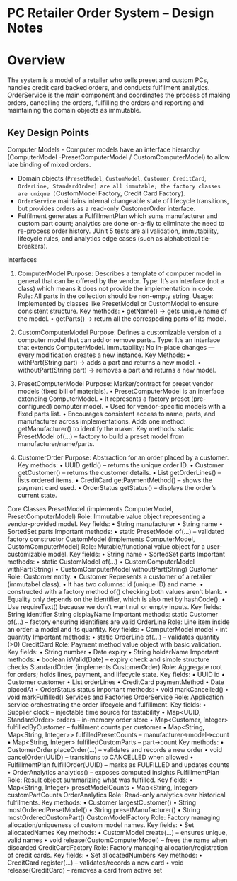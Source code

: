  # PC Retailer Order System – Design Notes

# Overview
The system is a model of a retailer who sells preset and custom PCs, handles credit card backed orders, and conducts fulfilment analytics. OrderService is the main component and coordinates the process of making orders, cancelling the orders, fulfilling the orders and reporting and maintaining the domain objects as immutable.

## Key Design Points
Computer Models - Computer models have an interface hierarchy (ComputerModel -PresetComputerModel / CustomComputerModel) to allow late binding of mixed orders.
- Domain objects (`PresetModel`, `CustomModel`, `Customer`, `CreditCard`, `OrderLine, StandardOrder) are all immutable; the factory classes are unique (`CustomModel Factory, Credit Card Factory).
- `OrderService` maintains internal changeable state of lifecycle transitions, but provides orders as a read-only CustomerOrder interface.
- Fulfilment generates a FulfillmentPlan which sums manufacturer and custom part count; analytics are done on-a-fly to eliminate the need to re-process order history.
JUnit 5 tests are all validation, immutability, lifecycle rules, and analytics edge cases (such as alphabetical tie-breakers).

 Interfaces
1.	ComputerModel
Purpose:   Describes a template of computer model in general that can be offered by the vendor.
Type: It’s an interface (not a class) which means it does not provide the implementation in code.
Rule:  All parts in the collection should be non-empty string.
Usage: Implemented by classes like PresetModel or CustomModel to ensure consistent structure.
Key methods:
•	getName() → gets unique name of the model.
•	getParts() → return all the correspoding parts of its model.

2.	CustomComputerModel
Purpose: Defines a customizable version of a computer model that can add or remove parts..
Type: It’s an interface that extends ComputerModel.
Immutability: No in-place changes — every modification creates a new instance.
Key Methods:
•	withPart(String part) → adds a part and returns a new model.
•	withoutPart(String part) → removes a part and returns a new model.

3.	PresetComputerModel
Purpose:  Marker/contract for preset vendor models (fixed bill of materials).
•	PresetComputerModel is an interface extending ComputerModel.
•	It represents a factory preset (pre-configured) computer model.
•	Used for vendor-specific models with a fixed parts list.
•	Encourages consistent access to name, parts, and manufacturer across implementations.
Adds one method:   getManufacturer() to identify the maker.
Key methods: static PresetModel of(...) – factory to build a preset model from manufacturer/name/parts.

4.	CustomerOrder
Purpose: Abstraction for an order placed by a customer.
Key methods:
•	UUID getId() – returns the unique order ID.
•	Customer getCustomer() – returns the customer details.
•	List<OrderLine> getOrderLines() – lists ordered items.
•	CreditCard getPaymentMethod() – shows the payment card used.
•	OrderStatus getStatus() – displays the order’s current state.

Core Classes
PresetModel (implements ComputerModel, PresetComputerModel)
Role: Immutable value object representing a vendor-provided model.
Key fields:
 	• String manufacturer
• String name
• SortedSet<String> parts
Important methods:
• static PresetModel of(...) – validated factory constructor
CustomModel (implements ComputerModel, CustomComputerModel)
Role: Mutable/functional value object for a user-customizable model.
Key fields:
• String name
• SortedSet<String> parts
Important methods:
• static CustomModel of(...)
• CustomComputerModel withPart(String)
• CustomComputerModel withoutPart(String)
Customer
Role: Customer entity.
•	Customer Represents a customer of a retailer (immutabel class).
•	It has two columns: id (unique ID) and name.
•	constructed with a factory method of() checking both values aren't blank.
•	Equality only depends on the identifier, which is also met by hashCode().
•	Use requireText() because we don't want null or empty inputs.
Key fields:
         String identifier
String displayName
Important methods: static Customer of(...) – factory ensuring identifiers are valid
OrderLine
Role: Line item inside an order: a model and its quantity.
Key fields:
• ComputerModel model
• int quantity
Important methods:
• static OrderLine of(...) – validates quantity (>0)
CreditCard
Role: Payment method value object with basic validation.
Key fields:
• String number
• Date expiry
• String holderName
Important methods:
• boolean isValid(Date) – expiry check and simple structure checks
StandardOrder (implements CustomerOrder)
Role: Aggregate root for orders; holds lines, payment, and lifecycle state.
Key fields:
• UUID id
• Customer customer
• List<OrderLine> orderLines
• CreditCard paymentMethod
• Date placedAt
• OrderStatus status
Important methods:
• void markCancelled()
• void markFulfilled()
Services and Factories
OrderService
Role: Application service orchestrating the order lifecycle and fulfillment.
Key fields:
• Supplier<Date> clock – injectable time source for testability
• Map<UUID, StandardOrder> orders – in-memory order store
• Map<Customer, Integer> fulfilledByCustomer – fulfilment counts per customer
• Map<String, Map<String, Integer>> fulfilledPresetCounts – manufacturer→model→count
• Map<String, Integer> fulfilledCustomParts – part→count
Key methods:
• CustomerOrder placeOrder(...) – validates and records a new order
• void cancelOrder(UUID) – transitions to CANCELLED when allowed
• FulfillmentPlan fulfillOrder(UUID) – marks as FULFILLED and updates counts
• OrderAnalytics analytics() – exposes computed insights
FulfillmentPlan
Role: Result object summarizing what was fulfilled.
Key fields:
• Map<String, Integer> presetModelCounts
• Map<String, Integer> customPartCounts
OrderAnalytics
Role: Read-only analytics over historical fulfilments.
Key methods:
• Customer largestCustomer()
• String mostOrderedPresetModel()
• String presetManufacturer()
• String mostOrderedCustomPart()
CustomModelFactory
Role: Factory managing allocation/uniqueness of custom model names.
Key fields:
• Set<String> allocatedNames
Key methods:
• CustomModel create(...) – ensures unique, valid names
• void release(CustomComputerModel) – frees the name when discarded
CreditCardFactory
Role: Factory managing allocation/registration of credit cards.
Key fields:
• Set<String> allocatedNumbers
Key methods:
• CreditCard register(...) – validates/records a new card
• void release(CreditCard) – removes a card from active set


